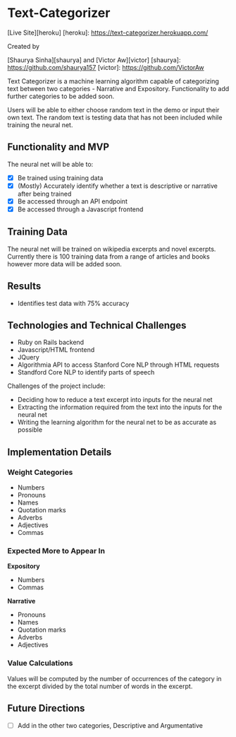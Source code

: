 # Text-Categorizer

[Live Site][heroku]
[heroku]: https://text-categorizer.herokuapp.com/

Created by

[Shaurya Sinha][shaurya] and [Victor Aw][victor]
[shaurya]: https://github.com/shaurya157
[victor]: https://github.com/VictorAw

Text Categorizer is a machine learning algorithm capable of categorizing text between two categories - Narrative and Expository. Functionality to add further categories to be added soon.

[test]: ./screenshots/test.png

Users will be able to either choose random text in the demo or input their own text. The random text is testing data that has not been included while training the neural net.

[home]: ./screenshots/home.png

## Functionality and MVP

The neural net will be able to:
- [x] Be trained using training data
- [x] \(Mostly) Accurately identify whether a text is descriptive or narrative after being trained
- [x] Be accessed through an API endpoint
- [x] Be accessed through a Javascript frontend

## Training Data

The neural net will be trained on wikipedia excerpts and novel excerpts. Currently there is 100 training data from a range of articles and books however more data will be added soon.

## Results

- Identifies test data with 75% accuracy

## Technologies and Technical Challenges

- Ruby on Rails backend
- Javascript/HTML frontend
- JQuery
- Algorithmia API to access Stanford Core NLP through HTML requests
- Standford Core NLP to identify parts of speech

Challenges of the project include:

- Deciding how to reduce a text excerpt into inputs for the neural net
- Extracting the information required from the text into the inputs for the neural net
- Writing the learning algorithm for the neural net to be as accurate as possible

## Implementation Details

### Weight Categories

- Numbers
- Pronouns
- Names
- Quotation marks
- Adverbs
- Adjectives
- Commas

### Expected More to Appear In

**Expository**

- Numbers
- Commas

**Narrative**

- Pronouns
- Names
- Quotation marks
- Adverbs
- Adjectives

### Value Calculations

Values will be computed by the number of occurrences of the category in the excerpt divided by the total number of words in the excerpt.

## Future Directions

- [ ] Add in the other two categories, Descriptive and Argumentative
